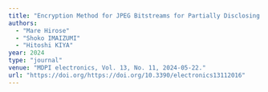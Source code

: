 ```yaml
---
title: "Encryption Method for JPEG Bitstreams for Partially Disclosing Visual Information"
authors:
  - "Mare Hirose"
  - "Shoko IMAIZUMI"
  - "Hitoshi KIYA"
year: 2024
type: "journal"
venue: "MDPI electronics, Vol. 13, No. 11, 2024-05-22."
url: "https://doi.org/https://doi.org/10.3390/electronics13112016"
---
```

